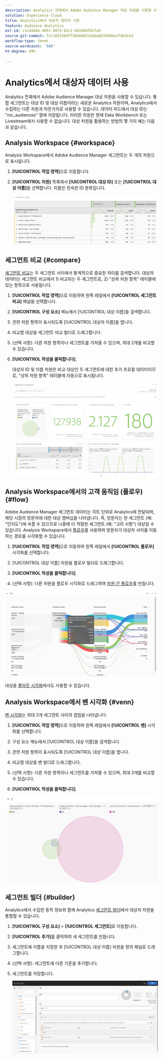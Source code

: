 ```yaml
---
description: Analytics 전체에서 Adobe Audience Manager 대상 차원을 사용할 수 있습니다. 통합 세그먼트는 대상 ID 및 대상 이름이라는 새로운 Analytics 차원이며, Analytics에서 수집하는 다른 차원과 마찬가지로 사용할 수 있습니다. 데이터 피드에서 대상 ID는 "mc_audiences" 열에 저장됩니다. 이러한 차원은 현재 Data Workbench 또는 Livestream에서 사용할 수 없습니다. 대상자 차원을 활용하는 방법의 몇 가지 예는 다음과 같습니다.
solution: Experience Cloud
title: Analytics에서 대상자 데이터 사용
feature: Audience Analytics
exl-id: c1c0a9de-4051-4073-82c1-5615b0f01fa9
source-git-commit: fcc165536d77284e002cb2ba6b7856be1fdb3e14
workflow-type: tm+mt
source-wordcount: '568'
ht-degree: 89%

---
```


# Analytics에서 대상자 데이터 사용

Analytics 전체에서 Adobe Audience Manager 대상 차원을 사용할 수 있습니다. 통합 세그먼트는 대상 ID 및 대상 이름이라는 새로운 Analytics 차원이며, Analytics에서 수집하는 다른 차원과 마찬가지로 사용할 수 있습니다. 데이터 피드에서 대상 ID는 &quot;mc_audiences&quot; 열에 저장됩니다. 이러한 차원은 현재 Data Workbench 또는 Livestream에서 사용할 수 없습니다. 대상 차원을 활용하는 방법의 몇 가지 예는 다음과 같습니다.

## Analysis Workspace {#workspace}

Analysis Workspace에서 Adobe Audience Manager 세그먼트는 두 개의 차원으로 표시됩니다.

1. **[!UICONTROL 작업 영역]**&#x200B;으로 이동합니다.
1. **[!UICONTROL 차원]** 목록에서 **[!UICONTROL 대상 ID]** 또는 **[!UICONTROL 대상 이름]**&#x200B;을 선택합니다. 이름은 친숙한 ID 분류입니다.

   ![](assets/aw-mcaudiences.png)

## 세그먼트 비교 {#compare}

[세그먼트 비교](/help/analyze/analysis-workspace/c-panels/c-segment-comparison/segment-comparison.md)는 두 세그먼트 사이에서 통계적으로 중요한 차이를 검색합니다. 대상자 데이터는 세그먼트 비교에서 1) 비교되는 두 세그먼트로, 2) &quot;상위 차원 항목&quot; 테이블에 있는 항목으로 사용됩니다.

1. **[!UICONTROL 작업 영역]**&#x200B;으로 이동하여 왼쪽 레일에서 **[!UICONTROL 세그먼트 비교]** 패널을 선택합니다.

1. **[!UICONTROL 구성 요소]** 메뉴에서 [!UICONTROL 대상 이름]을 검색합니다.

1. 관련 차원 항목이 표시되도록 [!UICONTROL 대상자 이름]을 엽니다.
1. 비교할 대상을 세그먼트 비교 빌더로 드래그합니다.
1. (선택 사항): 다른 차원 항목이나 세그먼트를 가져올 수 있으며, 최대 2개를 비교할 수 있습니다.
1. **[!UICONTROL 작성을 클릭합니다]**.

   대상자 ID 및 이름 차원은 비교 대상인 두 세그먼트에 대한 추가 프로필 데이터이므로, &quot;상위 차원 항목&quot; 테이블에 자동으로 표시됩니다.

   ![](assets/aud-segcompare.png)

## Analysis Workspace에서의 고객 움직임 (플로우) {#flow}

Adobe Audience Manager 세그먼트 데이터는 히트 단위로 Analytics에 전달되며, 해당 시점의 방문자에 대한 대상 멤버십을 나타냅니다. 즉, 방문자는 한 세그먼트 (예: &quot;인지도&quot;)에 속할 수 있으므로 나중에 더 적절한 세그먼트 (예: &quot;고려 사항&quot;) 대상일 수 있습니다. Analysis Workspace에서 [플로우](/help/analyze/analysis-workspace/visualizations/fallout/fallout-flow.md)를 사용하여 방문자가 대상자 사이를 이동하는 경로를 시각화할 수 있습니다.

1. **[!UICONTROL 작업 영역]**&#x200B;으로 이동하여 왼쪽 레일에서 **[!UICONTROL 플로우]** 시각화를 선택합니다.

1. [!UICONTROL 대상 이름] 차원을 플로우 빌더로 드래그합니다.
1. **[!UICONTROL 작성을 클릭합니다]**.
1. (선택 사항): 다른 차원을 플로우 시각화로 드래그하여 [차원 간 플로우](/help/analyze/analysis-workspace/visualizations/c-flow/multi-dimensional-flow.md)를 만듭니다.

![](assets/flow-aamaudiences.png)

대상을 [폴아웃 시각화](/help/analyze/analysis-workspace/visualizations/fallout/fallout-flow.md)에서도 사용할 수 있습니다.

## Analysis Workspace에서 벤 시각화 {#venn}

[벤 시각화](/help/analyze/analysis-workspace/visualizations/venn.md)는 최대 3개 세그먼트 사이의 겹침을 나타냅니다.

1. **[!UICONTROL 작업 영역]**&#x200B;으로 이동하여 왼쪽 레일에서 **[!UICONTROL 벤]** 시각화를 선택합니다.

1. 구성 요소 메뉴에서 [!UICONTROL 대상 이름]을 검색합니다.
1. 관련 차원 항목이 표시되도록 [!UICONTROL 대상 이름]을 엽니다.
1. 비교할 대상을 벤 빌더로 드래그합니다.
1. (선택 사항): 다른 차원 항목이나 세그먼트를 가져올 수 있으며, 최대 3개를 비교할 수 있습니다.
1. **[!UICONTROL 작성을 클릭합니다]**.

![](assets/venn-viz.png)

## 세그먼트 빌더 {#builder}

Analytics에서 수집한 동작 정보와 함께 Analytics [세그먼트 빌더](/help/components/segmentation/segmentation-workflow/seg-build.md)에서 대상자 차원을 통합할 수 있습니다.

1. **[!UICONTROL 구성 요소]** > **[!UICONTROL 세그먼트]**&#x200B;로 이동합니다.
1. **[!UICONTROL 추가]**&#x200B;를 클릭하여 새 세그먼트를 만듭니다.
1. 세그먼트에 이름을 지정한 후 [!UICONTROL 대상 이름] 차원을 정의 패널로 드래그합니다.
1. (선택 사항): 세그먼트에 다른 기준을 추가합니다.
1. 세그먼트를 저장합니다.

   ![](assets/aud-segbuilder.png)

